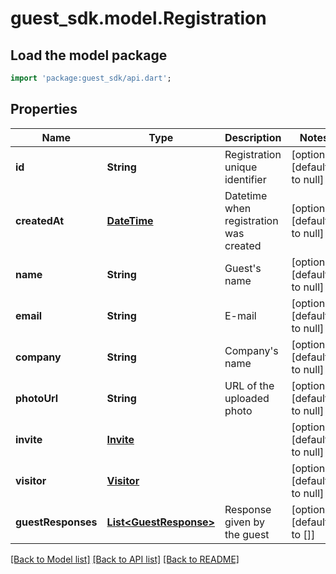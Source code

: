 # guest_sdk.model.Registration

## Load the model package
```dart
import 'package:guest_sdk/api.dart';
```

## Properties
Name | Type | Description | Notes
------------ | ------------- | ------------- | -------------
**id** | **String** | Registration unique identifier | [optional] [default to null]
**createdAt** | [**DateTime**](DateTime.md) | Datetime when registration was created | [optional] [default to null]
**name** | **String** | Guest&#39;s name | [optional] [default to null]
**email** | **String** | E-mail | [optional] [default to null]
**company** | **String** | Company&#39;s name | [optional] [default to null]
**photoUrl** | **String** | URL of the uploaded photo | [optional] [default to null]
**invite** | [**Invite**](Invite.md) |  | [optional] [default to null]
**visitor** | [**Visitor**](Visitor.md) |  | [optional] [default to null]
**guestResponses** | [**List&lt;GuestResponse&gt;**](GuestResponse.md) | Response given by the guest | [optional] [default to []]

[[Back to Model list]](../README.md#documentation-for-models) [[Back to API list]](../README.md#documentation-for-api-endpoints) [[Back to README]](../README.md)


